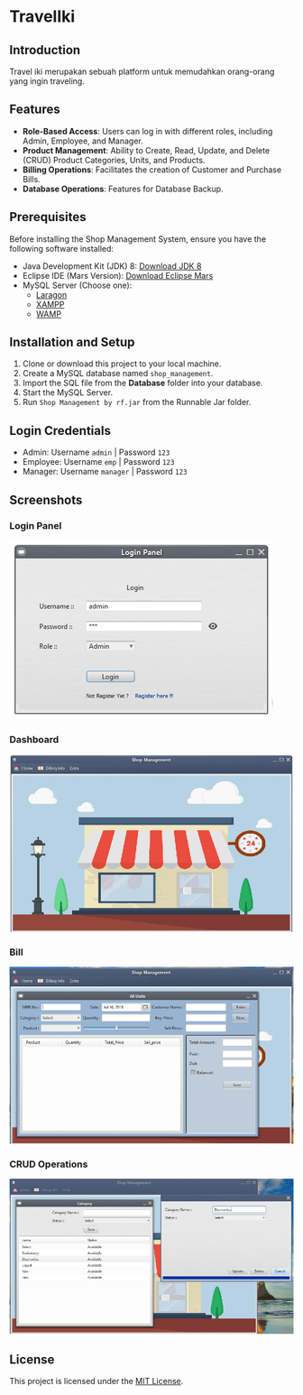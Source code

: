 # TravelIki

## Introduction

Travel iki merupakan sebuah platform untuk memudahkan orang-orang yang ingin traveling.

## Features

- **Role-Based Access**: Users can log in with different roles, including Admin, Employee, and Manager.
- **Product Management**: Ability to Create, Read, Update, and Delete (CRUD) Product Categories, Units, and Products.
- **Billing Operations**: Facilitates the creation of Customer and Purchase Bills.
- **Database Operations**: Features for Database Backup.

## Prerequisites

Before installing the Shop Management System, ensure you have the following software installed:

- Java Development Kit (JDK) 8: [Download JDK 8](http://www.oracle.com/technetwork/java/javase/downloads/jdk8-downloads-2133151.html)
- Eclipse IDE (Mars Version): [Download Eclipse Mars](http://www.eclipse.org/mars/)
- MySQL Server (Choose one):
  - [Laragon](https://laragon.org/download/index.html)
  - [XAMPP](https://www.apachefriends.org/download.html)
  - [WAMP](http://www.wampserver.com/en/)


## Installation and Setup

1. Clone or download this project to your local machine.
2. Create a MySQL database named `shop_management`.
3. Import the SQL file from the **Database** folder into your database.
4. Start the MySQL Server.
5. Run `Shop Management by rf.jar` from the Runnable Jar folder.

## Login Credentials

- Admin: Username `admin` | Password `123`
- Employee: Username `emp` | Password `123`
- Manager: Username `manager` | Password `123`

## Screenshots

### Login Panel
![Login Panel](https://github.com/Arif-un/Shop-Management/blob/master/Screneshot/login.PNG?raw=true)

### Dashboard
![Dashboard](https://github.com/Arif-un/Shop-Management/blob/master/Screneshot/Dashboard.PNG?raw=true)

### Bill
![Bill](https://github.com/Arif-un/Shop-Management/blob/master/Screneshot/bill.PNG?raw=true)

### CRUD Operations
![CRUD Operations](https://github.com/Arif-un/Shop-Management/blob/master/Screneshot/Capture.PNG?raw=true)

## License

This project is licensed under the [MIT License](https://opensource.org/licenses/MIT).

